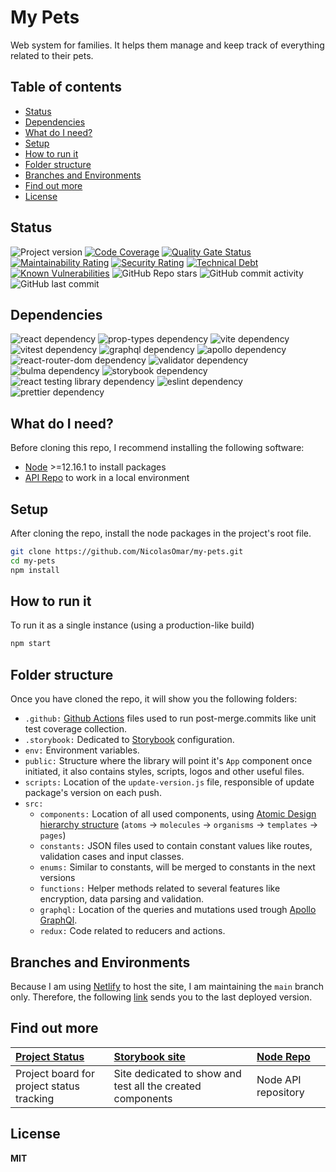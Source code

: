 # My Pets
Web system for families. It helps them manage and keep track of everything related to their pets.

## Table of contents

- [Status](#status)
- [Dependencies](#dependencies)
- [What do I need?](#what-do-i-need)
- [Setup](#setup)
- [How to run it](#how-to-run-it)
- [Folder structure](#folder-structure)
- [Branches and Environments](#branches-and-environments)
- [Find out more](#find-out-more)
- [License](#license)

## Status
![Project version][badge-repo-version]
[![Code Coverage][badge-code-coverage]][link-code-coverage]
[![Quality Gate Status][badge-soundcloud-quality]][link-soundcloud-status]
[![Maintainability Rating][badge-soundcloud-maintanibility]][link-soundcloud-status]
[![Security Rating][badge-soundcloud-security]][link-soundcloud-status]
[![Technical Debt][badge-soundcloud-tech-debt]][link-soundcloud-status]
[![Known Vulnerabilities][badge-snyk-status]][link-snyk-status]
![GitHub Repo stars][badge-github-repo-stars]
![GitHub commit activity][badge-github-commits]
![GitHub last commit][badge-github-last-commit]

[badge-repo-version]: https://img.shields.io/github/package-json/v/nicolasomar/my-pets?label=version&logo=npm&color=success
[badge-code-coverage]: https://img.shields.io/codecov/c/github/nicolasomar/my-pets?label=coverage&logo=codecov
[link-code-coverage]: https://app.codecov.io/gh/NicolasOmar/my-pets
[badge-soundcloud-quality]: https://sonarcloud.io/api/project_badges/measure?project=NicolasOmar_my-pets&metric=alert_status
[badge-soundcloud-maintanibility]: https://sonarcloud.io/api/project_badges/measure?project=NicolasOmar_my-pets&metric=sqale_rating
[badge-soundcloud-security]: https://sonarcloud.io/api/project_badges/measure?project=NicolasOmar_my-pets&metric=security_rating
[badge-soundcloud-tech-debt]: https://sonarcloud.io/api/project_badges/measure?project=NicolasOmar_my-pets&metric=sqale_index
[link-soundcloud-status]: https://sonarcloud.io/summary/new_code?id=NicolasOmar_my-pets
[badge-snyk-status]: https://snyk.io/test/github/nicolasomar/my-pets/badge.svg
[link-snyk-status]: https://snyk.io/test/github/nicolasomar/my-pets
[badge-github-repo-stars]: https://img.shields.io/github/stars/nicolasomar/my-pets?label=stars&logo=github&labelColor=535353&style=flat
[badge-github-commits]: https://img.shields.io/github/commit-activity/m/nicolasomar/my-pets?logo=github
[badge-github-last-commit]: https://img.shields.io/github/last-commit/nicolasomar/my-pets?logo=github

## Dependencies
![react dependency][badge-dependency-react]
![prop-types dependency][badge-dependency-prop-types]
![vite dependency][badge-dependency-vite]
![vitest dependency][badge-dependency-vitest]
![graphql dependency][badge-dependency-graphql]
![apollo dependency][badge-dependency-apollo]
![react-router-dom dependency][badge-dependency-react-router-dom]
![validator dependency][badge-dependency-validator]
![bulma dependency][badge-dependency-bulma]
![storybook dependency][badge-dependency-storybook]
![react testing library dependency][badge-dependency-react-testing-library]
![eslint dependency][badge-dependency-eslint]
![prettier dependency][badge-dependency-prettier]

[badge-dependency-react]: https://img.shields.io/github/package-json/dependency-version/nicolasomar/my-pets/react/main?logo=react
[badge-dependency-prop-types]: https://img.shields.io/github/package-json/dependency-version/nicolasomar/my-pets/dev/prop-types/main?logo=prop-types
[badge-dependency-vite]: https://img.shields.io/github/package-json/dependency-version/nicolasomar/my-pets/dev/vite/main?logo=vite
[badge-dependency-vitest]: https://img.shields.io/github/package-json/dependency-version/nicolasomar/my-pets/dev/vitest/main?logo=vitest
[badge-dependency-graphql]: https://img.shields.io/github/package-json/dependency-version/nicolasomar/my-pets/graphql/main?logo=graphql
[badge-dependency-apollo]: https://img.shields.io/github/package-json/dependency-version/nicolasomar/my-pets/@apollo/client/main?logo=apollographql
[badge-dependency-react-router-dom]: https://img.shields.io/github/package-json/dependency-version/nicolasomar/my-pets/react-router-dom/main?logo=reactrouter
[badge-dependency-validator]: https://img.shields.io/github/package-json/dependency-version/nicolasomar/my-pets/validator/main
[badge-dependency-bulma]: https://img.shields.io/github/package-json/dependency-version/nicolasomar/my-pets/dev/bulma/main?logo=bulma
[badge-dependency-storybook]: https://img.shields.io/github/package-json/dependency-version/nicolasomar/my-pets/dev/storybook/main?logo=storybook
[badge-dependency-react-testing-library]: https://img.shields.io/github/package-json/dependency-version/nicolasomar/my-pets/dev/@testing-library/react/main?logo=testinglibrary
[badge-dependency-eslint]: https://img.shields.io/github/package-json/dependency-version/nicolasomar/my-pets/dev/eslint/main?logo=eslint
[badge-dependency-prettier]: https://img.shields.io/github/package-json/dependency-version/nicolasomar/my-pets/dev/prettier/main?logo=prettier

## What do I need?
Before cloning this repo, I recommend installing the following software:
- [Node](https://nodejs.org/en/download/) >=12.16.1 to install packages
- [API Repo](https://github.com/NicolasOmar/my-pets-api) to work in a local environment

## Setup
After cloning the repo, install the node packages in the project's root file.
```sh
git clone https://github.com/NicolasOmar/my-pets.git
cd my-pets
npm install
```

## How to run it
To run it as a single instance (using a production-like build)
```sh
npm start
```

## Folder structure
Once you have cloned the repo, it will show you the following folders:
- `.github:` [Github Actions](https://github.com/features/actions) files used to run post-merge.commits like unit test coverage collection.
- `.storybook:` Dedicated to [Storybook](https://storybook.js.org/) configuration.
- `env:` Environment variables.
- `public:` Structure where the library will point it's `App` component once initiated, it also contains styles, scripts, logos and other useful files.
- `scripts:` Location of the `update-version.js` file, responsible of update package's version on each push.
- `src:`
  - `components:` Location of all used components, using [Atomic Design hierarchy structure](https://atomicdesign.bradfrost.com/chapter-2/) (`atoms` -> `molecules` -> `organisms` -> `templates` -> `pages`)
  - `constants:` JSON files used to contain constant values like routes, validation cases and input classes.
  - `enums:` Similar to constants, will be merged to constants in the next versions
  - `functions:` Helper methods related to several features like encryption, data parsing and validation.
  - `graphql:` Location of the queries and mutations used trough [Apollo GraphQl](https://www.apollographql.com/).
  - `redux:` Code related to reducers and actions.

## Branches and Environments
Because I am using [Netlify](https://netlify.com/) to host the site, I am maintaining the `main` branch only.
Therefore, the following [link](https://my-pets-prod.netlify.app) sends you to the last deployed version.

## Find out more
| [Project Status](https://github.com/users/NicolasOmar/projects/1/views/1) | [Storybook site](https://my-pets-storybook.netlify.app/) | [Node Repo](https://github.com/NicolasOmar/my-pets-api) |
| :--- | :--- | :--- |
| Project board for project status tracking | Site dedicated to show and test all the created components | Node API repository

## License
**MIT**